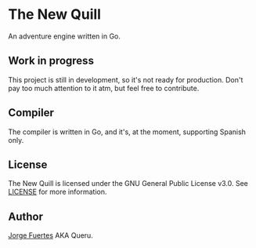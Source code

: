 # The New Quill

An adventure engine written in Go.

## Work in progress

This project is still in development, so it's not ready for production.
Don't pay too much attention to it atm, but feel free to contribute.

## Compiler

The compiler is written in Go, and it's, at the moment, supporting Spanish only.

## License

The New Quill is licensed under the GNU General Public License v3.0.
See [LICENSE](LICENSE) for more information.

## Author

[Jorge Fuertes](https://github.com/jorgefuertes) AKA Queru.

